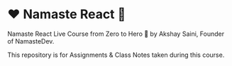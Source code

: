 # ❤️ Namaste React 🙏

Namaste React Live Course from Zero to Hero 🚀 by Akshay Saini, Founder of NamasteDev. 

This repository is for Assignments & Class Notes taken during this course.
